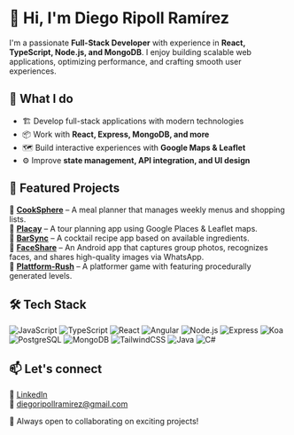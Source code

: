 # 👋 Hi, I'm Diego Ripoll Ramírez  

I'm a passionate **Full-Stack Developer** with experience in **React, TypeScript, Node.js, and MongoDB**. I enjoy building scalable web applications, optimizing performance, and crafting smooth user experiences.  

## 🚀 What I do  
- 🏗️ Develop full-stack applications with modern technologies  
- 📦 Work with **React, Express, MongoDB, and more**  
- 🗺️ Build interactive experiences with **Google Maps & Leaflet**  
- ⚙️ Improve **state management, API integration, and UI design**  

## 📌 Featured Projects  
🔹 **[CookSphere](https://github.com/diegoripollramirez/CookSphere.git)** – A meal planner that manages weekly menus and shopping lists.  
🔹 **[Placay](https://github.com/CodeworksThesisProject/Placay.git)** – A tour planning app using Google Places & Leaflet maps.  
🔹 **[BarSync](https://github.com/diegoripollramirez/barSync.git)** – A cocktail recipe app based on available ingredients.  
🔹 **[FaceShare](https://github.com/diegoripollramirez/FaceShare.git)** – An Android app that captures group photos, recognizes faces, and shares high-quality images via WhatsApp.  
🔹 **[Plattform-Rush](https://github.com/diegoripollramirez/Plattform-Rush.git)** – A platformer game with featuring procedurally generated levels.  

## 🛠 Tech Stack  
![JavaScript](https://img.shields.io/badge/-JavaScript-F7DF1E?logo=javascript&logoColor=black&style=flat) 
![TypeScript](https://img.shields.io/badge/-TypeScript-3178C6?logo=typescript&logoColor=white&style=flat) 
![React](https://img.shields.io/badge/-React-61DAFB?logo=react&logoColor=white&style=flat) 
![Angular](https://img.shields.io/badge/-Angular-DD0031?logo=angular&logoColor=white&style=flat) 
![Node.js](https://img.shields.io/badge/-Node.js-339933?logo=node.js&logoColor=white&style=flat) 
![Express](https://img.shields.io/badge/-Express-000000?logo=express&logoColor=white&style=flat) 
![Koa](https://img.shields.io/badge/-Koa-33333D?logo=koa&logoColor=white&style=flat) 
![PostgreSQL](https://img.shields.io/badge/-PostgreSQL-336791?logo=postgresql&logoColor=white&style=flat) 
![MongoDB](https://img.shields.io/badge/-MongoDB-47A248?logo=mongodb&logoColor=white&style=flat) 
![TailwindCSS](https://img.shields.io/badge/-TailwindCSS-06B6D4?logo=tailwindcss&logoColor=white&style=flat) 
![Java](https://img.shields.io/badge/-Java-007396?logo=java&logoColor=white&style=flat) 
![C#](https://img.shields.io/badge/-C%23-239120?logo=c-sharp&logoColor=white&style=flat)  


## 📫 Let's connect  
🔗 [LinkedIn](https://www.linkedin.com/in/diego-ripoll-ramírez/)  
📧 diegoripollramirez@gmail.com  

🚀 Always open to collaborating on exciting projects!
